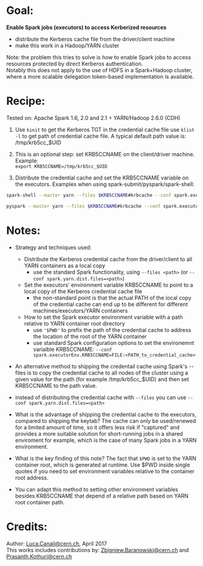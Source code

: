 # Goal:   
**Enable Spark jobs (executors) to access Kerberized resources**
  * distribute the Kerberos cache file from the driver/client machine
  * make this work in a Hadoop/YARN cluster 

Note: the problem this tries to solve is how to enable Spark jobs to access resources protected by direct
Kerberos authentication.  
Notably this does not apply to the use of HDFS in a Spark+Hadoop cluster, where a more scalable delegation token-based 
implementation is available.

  
# Recipe:
Tested on: Apache Spark 1.6, 2.0 and 2.1 + YARN/Hadoop 2.6.0 (CDH)

1. Use `kinit` to get the Kerberos TGT in the credential cache file
use `klist -l` to get path of credential cache file. A typical default path value is: /tmp/krb5cc_$UID

2. This is an optional step: set KRB5CCNAME on the client/driver machine. Example:  
`export KRB5CCNAME=/tmp/krb5cc_$UID`

3. Distribute the credential cache and set the KRB5CCNAME variable on the executors. 
Examples when using spark-submit/pyspark/spark-shell:  

```bash
spark-shell --master yarn --files $KRB5CCNAME#krbcache --conf spark.executorEnv.KRB5CCNAME='FILE:$PWD/krbcache'

pyspark --master yarn --files $KRB5CCNAME#krbcache --conf spark.executorEnv.KRB5CCNAME='FILE:$PWD/krbcache'
```
   
   
# Notes: 
    
* Strategy and techniques used:

  * Distribute the Kerberos credential cache from the driver/client to all YARN containers as a local copy
    * use the standard Spark functionality, using `--files <path>` (or `--conf spark.yarn.dist.files=<path>`)
  * Set the executors' environment variable KRB5CCNAME to point to a local copy of the Kerberos credential cache file
    * the non-standard point is that the actual PATH of the local copy of the credential cache can end up to be different 
   for different machines/executors/YARN containers
  * How to set the Spark executor environment variable with a path relative to YARN container root directory
    * use `'$PWD'` to prefix the path of the credential cache to address the location of the root of the YARN container
    * use standard Spark configuration options to set the environemnt varialble KRB5CCNAME: `--conf spark.executorEnv.KRB5CCNAME=FILE:<PATH_to_credential_cache>`
    
* An alternative method to shipping the credentail cache using Spark's --files is to copy the credential cache to all nodes of the cluster using a given value for the path (for example /tmp/krb5cc_$UID) and then set KRB5CCNAME to the path value.
    
* instead of distributing the credential cache with `--files` you can use `--conf spark.yarn.dist.files=<path>`

* What is the advantage of shipping the credential cache to the executors, compared to shipping the keytab? The cache can only be used/renewed for a limited amount of time, so it offers less risk if "captured" and provides a more suitable solution for short-running jobs in a shared enviroment for example, which is the case of many Spark jobs in a YARN environment.

* What is the key finding of this note? The fact that `$PWD` is set to the YARN container root, which is generated at runtime. Use $PWD inside single quotes if you need to set environment variables relative to the container root address.

* You can adapt this method to setting other environment variables besides KRB5CCNAME that depend of a relative path based on YARN root container path.
   
   
# Credits:
   
Author: Luca.Canali@cern.ch, April 2017  
This works includes contributions by: Zbigniew.Baranowski@cern.ch and Prasanth.Kothuri@cern.ch


